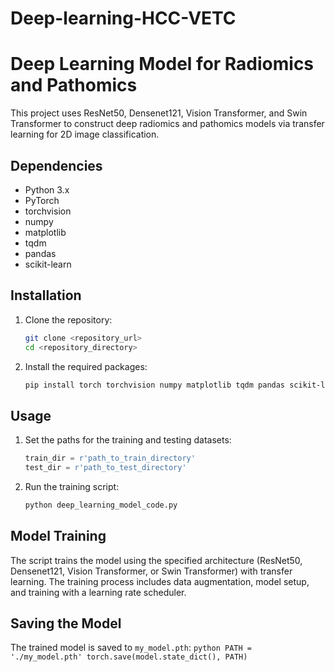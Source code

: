 # Deep-learning-HCC-VETC

# Deep Learning Model for Radiomics and Pathomics

This project uses ResNet50, Densenet121, Vision Transformer, and Swin Transformer to construct deep radiomics and pathomics models via transfer learning for 2D image classification.

## Dependencies

- Python 3.x
- PyTorch
- torchvision
- numpy
- matplotlib
- tqdm
- pandas
- scikit-learn

## Installation

1. Clone the repository:
    ```bash
    git clone <repository_url>
    cd <repository_directory>
    ```

2. Install the required packages:
    ```bash
    pip install torch torchvision numpy matplotlib tqdm pandas scikit-learn
    ```

## Usage

1. Set the paths for the training and testing datasets:
    ```python
    train_dir = r'path_to_train_directory'
    test_dir = r'path_to_test_directory'
    ```

2. Run the training script:
    ```bash
    python deep_learning_model_code.py
    ```

## Model Training

The script trains the model using the specified architecture (ResNet50, Densenet121, Vision Transformer, or Swin Transformer) with transfer learning. The training process includes data augmentation, model setup, and training with a learning rate scheduler.

## Saving the Model

The trained model is saved to `my_model.pth`:
    ```python
    PATH = './my_model.pth'
    torch.save(model.state_dict(), PATH)
    ```

